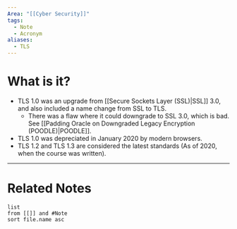 ```yaml
---
Area: "[[Cyber Security]]"
tags:
  - Note
  - Acronym
aliases:
  - TLS
---
```

# What is it?
- TLS 1.0 was an upgrade from [[Secure Sockets Layer (SSL)|SSL]] 3.0, and also included a name change from SSL to TLS.
	- There was a flaw where it could downgrade to SSL 3.0, which is bad. See [[Padding Oracle on Downgraded Legacy Encryption (POODLE)|POODLE]].
- TLS 1.0 was depreciated in January 2020 by modern browsers.
- TLS 1.2 and TLS 1.3 are considered the latest standards (As of 2020, when the course was written).


---
# Related Notes
```dataview
list
from [[]] and #Note 
sort file.name asc
```
